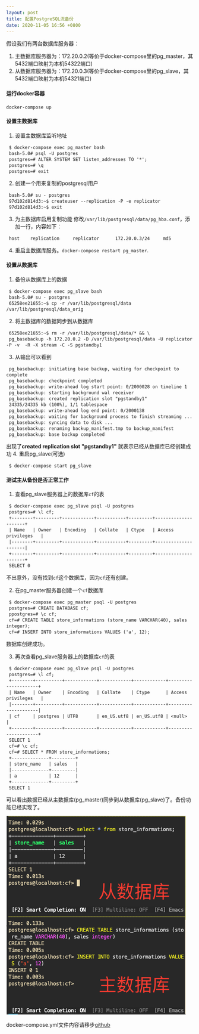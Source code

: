 ```yaml
---
layout: post
title: 配置PostgreSQL流备份
date: 2020-11-05 16:56 +0800
---
```


假设我们有两台数据库服务器：

1. 主数据库服务器为：172.20.0.2(等价于docker-compose里的pg_master，其5432端口映射为本机54322端口)
2. 从数据库服务器为：172.20.0.3(等价于docker-compose里的pg_slave，其5432端口映射为本机54321端口)

#### 运行docker容器

```
docker-compose up
```

#### 设置主数据库

1. 设置主数据库监听地址
  ```
   $ docker-compose exec pg_master bash 
   bash-5.0# psql -U postgres
   postgres=# ALTER SYSTEM SET listen_addresses TO '*';
   postgres=# \q
   postgres=# exit
  ```

2. 创建一个用来复制的postgresql用户
  ```
   bash-5.0# su - postgres
   97d102d814d3:~$ createuser --replication -P -e replicator
   97d102d814d3:~$ exit
  ```

3. 为主数据库启用复制功能
   修改`/var/lib/postgresql/data/pg_hba.conf`，添加一行，内容如下：
  ```
   host    replication     replicator      172.20.0.3/24     md5
  ```

4. 重启主数据库服务。`docker-compose restart pg_master`.

#### 设置从数据库

1. 备份从数据库上的数据
  ```
   $ docker-compose exec pg_slave bash
   bash-5.0# su - postgres
   65258ee21655:~$ cp -r /var/lib/postgresql/data /var/lib/postgresql/data_orig
  ```

2. 将主数据库的数据同步到从数据库
  ```
   65258ee21655:~$ rm -r /var/lib/postgresql/data/* && \
   pg_basebackup -h 172.20.0.2 -D /var/lib/postgresql/data -U replicator -P -v  -R -X stream -C -S pgstandby1
  ```

3. 从输出可以看到
  ```
   pg_basebackup: initiating base backup, waiting for checkpoint to complete
   pg_basebackup: checkpoint completed
   pg_basebackup: write-ahead log start point: 0/2000028 on timeline 1
   pg_basebackup: starting background wal receiver
   pg_basebackup: created replication slot "pgstandby1"
   24335/24335 kb (100%), 1/1 tablespace
   pg_basebackup: write-ahead log end point: 0/2000138
   pg_basebackup: waiting for background process to finish streaming ...
   pg_basebackup: syncing data to disk ...
   pg_basebackup: renaming backup_manifest.tmp to backup_manifest
   pg_basebackup: base backup completed
  ```
  出现了**created replication slot "pgstandby1"** 就表示已经从数据库已经创建成功
4. 重启pg_slave(可选)
  ```
   $ docker-compose start pg_slave
  ```

#### 测试主从备份是否正常工作

1. 查看pg_slave服务器上的数据库`cf`的表
  ```
   $ docker-compose exec pg_slave psql -U postgres
   postgres=# \l cf;
   +--------+---------+------------+-----------+---------+---------------------+
   | Name   | Owner   | Encoding   | Collate   | Ctype   | Access privileges   |
   |--------+---------+------------+-----------+---------+---------------------|
   +--------+---------+------------+-----------+---------+---------------------+
   SELECT 0
  ```
   不出意外，没有找到`cf`这个数据库，因为`cf`还有创建。

2. 在pg_master服务器创建一个`cf`数据库
  ```
   $ docker-compose exec pg_master psql -U postgres
   postgres=# CREATE DATABASE cf;         
   ppostgres=# \c cf;
   cf=# CREATE TABLE store_informations (store_name VARCHAR(40), sales integer);
   cf=# INSERT INTO store_informations VALUES ('a', 12);
  ```
   数据库创建成功。

3. 再次查看pg_slave服务器上的数据库`cf`的表
  ```shell 
   $ docker-compose exec pg_slave psql -U postgres
   postgres=# \l cf;                        
   +--------+----------+------------+------------+------------+---------------------+
   | Name   | Owner    | Encoding   | Collate    | Ctype      | Access privileges   |
   |--------+----------+------------+------------+------------+---------------------|
   | cf     | postgres | UTF8       | en_US.utf8 | en_US.utf8 | <null>              |
   +--------+----------+------------+------------+------------+---------------------+
   SELECT 1
   cf=# \c cf; 
   cf=# SELECT * FROM store_informations;   
   +--------------+---------+
   | store_name   | sales   |
   |--------------+---------|
   | a            | 12      |
   +--------------+---------+
   SELECT 1
  ```
   可以看出数据已经从主数据库(pg_master)同步到从数据库(pg_slave)了。备份功能已经实现了。

   ![stream-replication-in-posgres.png](/images/stream-replication-in-posgres.png)

docker-compose.yml文件内容请移步[github](https://github.com/yyandrew/docker-demo/tree/stream-replication-of-pg)

